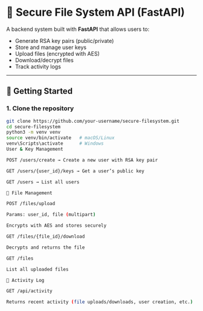 # 🔐 Secure File System API (FastAPI)

A backend system built with **FastAPI** that allows users to:
- Generate RSA key pairs (public/private)
- Store and manage user keys
- Upload files (encrypted with AES)
- Download/decrypt files
- Track activity logs

---

## 🚀 Getting Started

### 1. Clone the repository
```bash
git clone https://github.com/your-username/secure-filesystem.git
cd secure-filesystem
python3 -m venv venv
source venv/bin/activate   # macOS/Linux
venv\Scripts\activate      # Windows
User & Key Management

POST /users/create → Create a new user with RSA key pair

GET /users/{user_id}/keys → Get a user’s public key

GET /users → List all users

📂 File Management

POST /files/upload

Params: user_id, file (multipart)

Encrypts with AES and stores securely

GET /files/{file_id}/download

Decrypts and returns the file

GET /files

List all uploaded files

📜 Activity Log

GET /api/activity

Returns recent activity (file uploads/downloads, user creation, etc.)